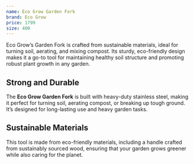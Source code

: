 ```yaml
---
name: Eco Grow Garden Fork
brand: Eco Grow
price: 1799
size: 400
---
```


Eco Grow’s Garden Fork is crafted from sustainable materials, ideal for turning soil, aerating, and mixing compost. Its sturdy, eco-friendly design makes it a go-to tool for maintaining healthy soil structure and promoting robust plant growth in any garden.

## Strong and Durable  

The **Eco Grow Garden Fork** is built with heavy-duty stainless steel, making it perfect for turning soil, aerating compost, or breaking up tough ground. It’s designed for long-lasting use and heavy garden tasks.

## Sustainable Materials  

This tool is made from eco-friendly materials, including a handle crafted from sustainably sourced wood, ensuring that your garden grows greener while also caring for the planet.
